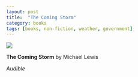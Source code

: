 ```yaml
---
layout: post
title:  "The Coming Storm"
category: books
tags: [books, non-fiction, weather, government]
---
```


<a target="_blank"  href="https://www.amazon.com/gp/product/B07FHLQ2DD/ref=as_li_tl?ie=UTF8&camp=1789&creative=9325&creativeASIN=B07FHLQ2DD&linkCode=as2&tag=42models-20&linkId=186b03d3d6c52bc25bfb62b379ced21b"><img border="0" src="//ws-na.amazon-adsystem.com/widgets/q?_encoding=UTF8&MarketPlace=US&ASIN=B07FHLQ2DD&ServiceVersion=20070822&ID=AsinImage&WS=1&Format=_SL250_&tag=42models-20" ></a><img src="//ir-na.amazon-adsystem.com/e/ir?t=42models-20&l=am2&o=1&a=B07FHLQ2DD" width="1" height="1" border="0" alt="" style="border:none !important; margin:0px !important;" />

**The Coming Storm** by Michael Lewis

*Audible*
